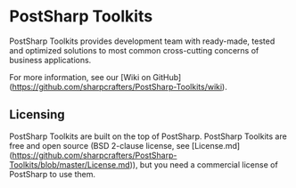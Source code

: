 # ﻿PostSharp Toolkits

PostSharp Toolkits provides development team with ready-made, tested and optimized solutions to most common cross-cutting concerns of business applications.

For more information, see our [Wiki on GitHub] (https://github.com/sharpcrafters/PostSharp-Toolkits/wiki).

## Licensing

PostSharp Toolkits are built on the top of PostSharp. PostSharp Toolkits are free and open source (BSD 2-clause license, see [License.md] (https://github.com/sharpcrafters/PostSharp-Toolkits/blob/master/License.md)), but you need a commercial license of PostSharp to use them. 
